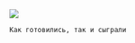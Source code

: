 <!--2017-06-17 17:28:08-->
<img src="/posts/Подборка цитат и афоризмов/im/cherchesov.jpg">

    Как готовились, так и сыграли
